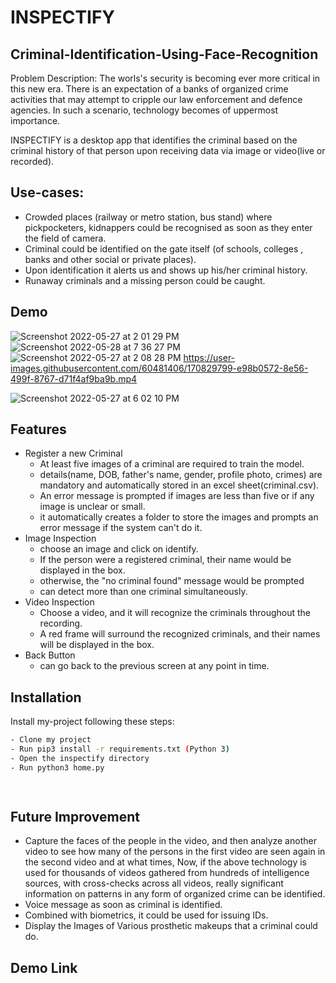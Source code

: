 # INSPECTIFY
## Criminal-Identification-Using-Face-Recognition


Problem Description: The worls's security is becoming ever more
 critical in this new era. There is an expectation of a banks 
 of organized crime activities that may attempt to cripple our 
 law enforcement and defence agencies. In such a scenario, 
 technology becomes of uppermost importance.  
 

INSPECTIFY is a desktop app that identifies the criminal based on the criminal history of that person upon receiving data via image or video(live or recorded). 


## Use-cases:
- Crowded places (railway or metro station, bus stand) where pickpocketers, kidnappers could be recognised as soon as they enter the field of camera.
- Criminal could be identified on the gate itself (of schools, colleges , banks and other social or private places).
- Upon identification it alerts us and shows up his/her criminal history.
- Runaway criminals and a missing person could be caught.



## Demo

![Screenshot 2022-05-27 at 2 01 29 PM](https://user-images.githubusercontent.com/60481406/170664478-18361f61-3b33-4d46-b680-111e5f9f1617.png)
![Screenshot 2022-05-28 at 7 36 27 PM](https://user-images.githubusercontent.com/60481406/170828931-6aa80562-179c-4f28-87aa-21600064024a.png)
![Screenshot 2022-05-27 at 2 08 28 PM](https://user-images.githubusercontent.com/60481406/170665089-10a70f14-1351-49c5-a047-46c37374d69e.png)
https://user-images.githubusercontent.com/60481406/170829799-e98b0572-8e56-499f-8767-d71f4af9ba9b.mp4


![Screenshot 2022-05-27 at 6 02 10 PM](https://user-images.githubusercontent.com/60481406/170699995-0fc437cb-96af-4265-bf72-690481aee232.png)
## Features
- Register a new Criminal
    - At least five images of a criminal are required to train the model.
    - details(name, DOB, father's name, gender, profile photo, crimes) are mandatory and automatically stored in an excel sheet(criminal.csv).
    - An error message is prompted if images are less than five or if any image is unclear or small.
    - it automatically creates a folder to store the images and prompts an error message if the system can't do it.
- Image Inspection
    - choose an image and click on identify.
    - If the person were a registered criminal, their name would be displayed in the box.
    - otherwise, the "no criminal found"    message would be prompted
    - can detect more than one criminal simultaneously.
- Video Inspection
    - Choose a video, and it will recognize the criminals throughout the recording.
    - A red frame will surround the recognized criminals, and their names will be displayed in the box.
- Back Button
    - can go back to the previous screen at any point in time.

## Installation

Install my-project following these steps:

```bash
- Clone my project
- Run pip3 install -r requirements.txt (Python 3)
- Open the inspectify directory
- Run python3 home.py

 
```
    
## Future Improvement

- Capture the faces of the people in the video, and then analyze another video to see how many of the persons in the first video are seen again in the second video and at what times, Now, if the above technology is used for thousands of videos gathered from hundreds of intelligence sources, with cross-checks across all videos, really significant information on patterns in any form of organized crime can be identified.
- Voice message as soon as criminal is identified.
- Combined with biometrics, it could be used for issuing IDs.
- Display the Images of Various prosthetic makeups that a criminal could do.


## Demo Link

